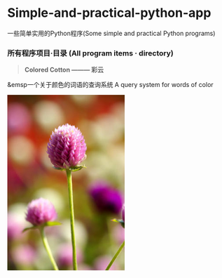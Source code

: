 # Simple-and-practical-python-app
一些简单实用的Python程序(Some simple and practical Python programs)


### 所有程序项目·目录 (All program items · directory)

>**Colored Cotton ——— 彩云**

<p>&emsp一个关于颜色的词语的查询系统    A query system for words of color</p>


![千日红](a.jpg)
